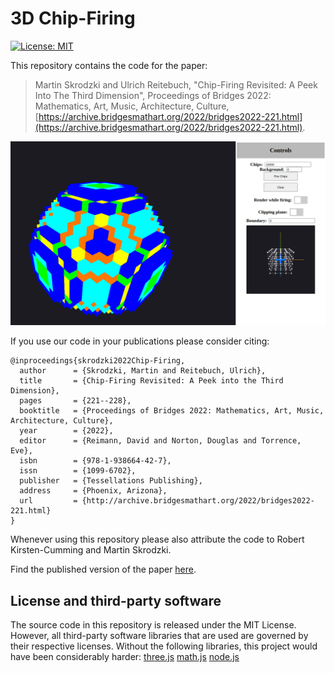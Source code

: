 # 3D Chip-Firing

[![License: MIT](https://img.shields.io/badge/License-MIT-yellow.svg)](https://opensource.org/licenses/MIT)

This repository contains the code for the paper:
> Martin Skrodzki and Ulrich Reitebuch, "Chip-Firing Revisited: A Peek Into The Third Dimension", Proceedings of Bridges 2022: Mathematics, Art, Music, Architecture, Culture, [https://archive.bridgesmathart.org/2022/bridges2022-221.html](https://archive.bridgesmathart.org/2022/bridges2022-221.html).

![teaser of the paper](teaser.png)

If you use our code in your publications please consider citing:
```
@inproceedings{skrodzki2022Chip-Firing,
  author      = {Skrodzki, Martin and Reitebuch, Ulrich},
  title       = {Chip-Firing Revisited: A Peek into the Third Dimension},
  pages       = {221--228},
  booktitle   = {Proceedings of Bridges 2022: Mathematics, Art, Music, Architecture, Culture},
  year        = {2022},
  editor      = {Reimann, David and Norton, Douglas and Torrence, Eve},
  isbn        = {978-1-938664-42-7},
  issn        = {1099-6702},
  publisher   = {Tessellations Publishing},
  address     = {Phoenix, Arizona},
  url         = {http://archive.bridgesmathart.org/2022/bridges2022-221.html}
}
```
Whenever using this repository please also attribute the code to Robert Kirsten-Cumming and Martin Skrodzki.

Find the published version of the paper [here](https://archive.bridgesmathart.org/2022/bridges2022-221.html).

## License and third-party software
The source code in this repository is released under the MIT License. However, all third-party software libraries that are used are governed by their respective licenses. Without the following libraries, this project would have been considerably harder: 
[three.js](https://threejs.org/)
[math.js](https://mathjs.org/)
[node.js](https://nodejs.org/en)
